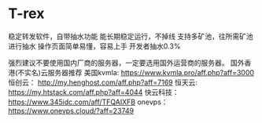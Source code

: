 # T-rex
稳定转发软件，自带抽水功能
能长期稳定运行，不掉线
支持多矿池，往所需矿池进行抽水
操作页面简单易懂，容易上手
开发者抽水0.3%


强烈建议不要使用国内厂商的服务器，一定要选用国外运营商的服务器。
国外香港(不实名)云服务器推荐
美国kvmla:
https://www.kvmla.pro/aff.php?aff=3000
恒创云：
http://my.henghost.com/aff.php?aff=7169
恒天云:
https://my.htstack.com/aff.php?aff=4044
快云科技：
https://www.345idc.com/aff/TFQAIXFB
onevps：
https://www.onevps.cloud/?aff=23749


